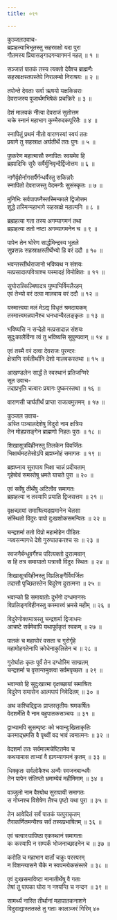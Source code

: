```yaml
---
title: ०९१

---
```

कुञ्जलउवाच-  
ब्रह्महत्याभिभूतस्तु सहस्राक्षो यदा पुरा  
गौतमस्य प्रियासङ्गादगम्यागमनं महत् ॥ १ ॥


सञ्जातं पातकं तस्य त्यक्तो देवैश्च ब्राह्मणैः  
सहस्राक्षस्तपस्तेपे निरालम्बो निराश्रयः ॥ २ ॥


तपोन्ते देवताः सर्वा ऋषयो यक्षकिन्नराः  
देवराजस्य पूजार्थमभिषेकं प्रचक्रिरे ॥ ३ ॥


देशं मालवकं नीत्वा देवराजं सुतोत्तम  
चक्रे स्नानं महाभाग कुम्भैरुदकपूरितैः ॥ ४ ॥


स्नापितुं प्रथमं नीतो वाराणस्यां स्वयं ततः  
प्रयागे तु सहस्राक्ष अर्घतीर्थे ततः पुनः ॥ ५ ॥


पुष्करेण महात्मासौ स्नापितः स्वयमेव हि  
ब्रह्मादिभिः सुरैः सर्वैर्मुनिवृन्दैर्द्विजोत्तम ॥ ६ ॥


नागैर्वृक्षैर्नागसर्पैर्गन्धर्वैस्तु सकिन्नरैः  
स्नापितो देवराजस्तु वेदमन्त्रैः सुसंस्कृतः ॥ ७ ॥


मुनिभिः सर्वपापघ्नैस्तस्मिन्काले द्विजोत्तम  
शुद्धे तस्मिन्महाभागे सहस्राक्षे महात्मनि ॥ ८ ॥


ब्रह्महत्या गता तस्य अगम्यागमनं तथा  
ब्रह्महत्या ततो नष्टा अगम्यागमनेन च ॥ ९ ॥


पापेन तेन घोरेण सार्द्धमिन्द्रस्य भूतले  
सुप्रसन्नः सहस्राक्षस्तीर्थेभ्यो हि वरं ददौ ॥ १० ॥


भवन्तस्तीर्थराजानो भविष्यथ न संशयः  
मत्प्रसादात्पवित्राश्च यस्मादहं विमोक्षितः ॥ ११ ॥


सुघोरात्किल्बिषादत्र युष्माभिर्विमलैरहम्  
एवं तेभ्यो वरं दत्वा मालवाय वरं ददौ ॥ १२ ॥


यस्मात्त्वया मलं मेऽद्य विधृतं श्रमदायकम्  
तस्मात्त्वमन्नपानैश्च धनधान्यैरलङ्कृतः ॥ १३ ॥


भविष्यसि न सन्देहो मत्प्रसादान्न संशयः  
सुदुःकालैर्विना त्वं तु भविष्यसि सुपुण्यवान् ॥ १४ ॥


एवं तस्मै वरं दत्वा देवराजः पुरन्दरः  
क्षेत्राणि सर्वतीर्थानि देशो मालवकस्तथा ॥ १५ ॥


आखण्डलेन सार्द्धं ते स्वस्थानं प्रतिजग्मिरे  
सूत उवाच-  
तदाप्रभृति चत्वारः प्रयागः पुष्करस्तथा ॥ १६ ॥


वाराणसी चार्घतीर्थं प्राप्ता राजत्वमुत्तमम् ॥ १७ ॥


कुञ्जल उवाच-  
अस्ति पञ्चालदेशेषु विदुरो नाम क्षत्रियः  
तेन मोहप्रसङ्गेन ब्राह्मणो निहतः पुराः ॥ १८ ॥


शिखासूत्रविहीनस्तु तिलकेन विवर्जितः  
भिक्षार्थमटतेसोऽपि ब्रह्मघ्नोहं समागतः ॥ १९ ॥


ब्रह्मघ्नाय सुरापाय भिक्षा चान्नं प्रदीयताम्  
गृहेष्वेवं समस्तेषु भ्रमते याचते पुरा ॥ २० ॥


एवं सर्वेषु तीर्थेषु अटित्वैव समागतः  
ब्रह्महत्या न तस्यापि प्रयाति द्विजसत्तम ॥ २१ ॥


वृक्षच्छायां समाश्रित्यदह्यमानेन चेतसा  
संस्थितो विदुरः पापो दुःखशोकसमन्वितः ॥ २२ ॥


चन्द्रशर्मा ततो विप्रो महामोहेन पीडितः  
न्यवसन्मागधे देशे गुरुघातकरश्च सः ॥ २३ ॥


स्वजनैर्बन्धुवर्गैश्च परित्यक्तो दुरात्मवान्  
स हि तत्र समायातो यत्रासौ विदुरः स्थितः ॥ २४ ॥


शिखासूत्रविहीनस्तु विप्रलिङ्गैर्विवर्जितः  
तदासौ पृच्छितस्तेन विदुरेण दुरात्मना ॥ २५ ॥


भवान्को हि समायातोः दुर्भगो दग्धमानसः  
विप्रलिङ्गविहीनस्तु कस्मात्त्वं भ्रमसे महीम् ॥ २६ ॥


विदुरेणोक्तमात्रस्तु चन्द्रशर्मा द्विजाधमः  
आचष्टे सर्वमेवापि यथापूर्वकृतं स्वकम् ॥ २७ ॥


पातकं च महाघोरं वसता च गुरोर्गृहे  
महामोहगतेनापि क्रोधेनाकुलितेन च ॥ २८ ॥


गुरोर्घातः कृतः पूर्वं तेन दग्धोस्मि साम्प्रतम्  
चन्द्रशर्मा च वृत्तान्तमुक्त्वा सर्वमपृच्छत ॥ २९ ॥


भवान्को हि सुदुःखात्मा वृक्षच्छायां समाश्रितः  
विदुरेण समासेन आत्मपापं निवेदितम् ॥ ३० ॥


अथ कश्चिद्द्विजः प्राप्तस्तृतीयः श्रमकर्षितः  
वेदशर्मेति वै नाम बहुपातकसञ्चयः ॥ ३१ ॥


द्वाभ्यामपि सुसम्पृष्टः को भवान्दुःखिताकृतिः  
कस्माद्भ्रमसि वै पृथ्वीं वद भावं त्वमात्मनः ॥ ३२ ॥


वेदशर्मा ततः सर्वमात्मचेष्टितमेव च  
कथयामास ताभ्यां वै ह्यगम्यागमनं कृतम् ॥ ३३ ॥


धिक्कृतः सर्वलोकैश्च अन्यैः स्वजनबान्धवैः  
तेन पापेन संलिप्तो भ्रमाम्येवं महीमिमाम् ॥ ३४ ॥


वञ्जुलो नाम वैश्योथ सुरापायी समागतः  
स गोघ्नश्च विशेषेण तैश्च पृष्टो यथा पुरा ॥ ३५ ॥


तेन आवेदितं सर्वं पातकं यत्पुराकृतम्  
तैराकर्णितमन्यैश्च सर्वं तस्यप्रभाषितम् ॥ ३६ ॥


एवं चत्वारःपापिष्ठा एकस्थानं समागताः  
कः कस्यापि न सम्पर्कं भोजनाच्छादनेन च ॥ ३७ ॥


करोति च महाभाग वार्तां चक्रुः परस्परम्  
न विशन्त्यासने चैके न स्वपन्त्येकसंस्तरे ॥ ३८ ॥


एवं दुःखसमाविष्टा नानातीर्थेषु वै गताः  
तेषां तु पापका घोरा न नश्यन्ति च नन्दन ॥ ३९ ॥


सामर्थ्यं नास्ति तीर्थानां महापातकनाशने  
विदुराद्यास्ततस्ते तु गताः कालञ्जरं गिरिम् ४०